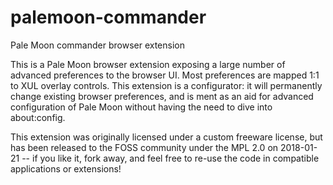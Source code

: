 # palemoon-commander
Pale Moon commander browser extension

This is a Pale Moon browser extension exposing a large number of advanced preferences to the browser UI.
Most preferences are mapped 1:1 to XUL overlay controls. This extension is a configurator: it will
permanently change existing browser preferences, and is ment as an aid for advanced configuration
of Pale Moon without having the need to dive into about:config.

This extension was originally licensed under a custom freeware license, but has been released to
the FOSS community under the MPL 2.0 on 2018-01-21 -- if you like it, fork away, and feel free to re-use
the code in compatible applications or extensions!
